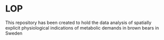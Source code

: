 # LOP
This repository has been created to hold the data analysis of spatially explicit physiological indications of metabolic demands in brown bears in Sweden
